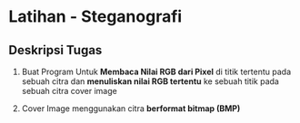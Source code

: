 # Latihan - Steganografi

## Deskripsi Tugas

1. Buat Program Untuk **Membaca Nilai RGB dari Pixel** di titik tertentu pada sebuah citra dan **menuliskan nilai RGB tertentu** ke sebuah titik pada sebuah citra cover image

2. Cover Image menggunakan citra **berformat bitmap (BMP)**
